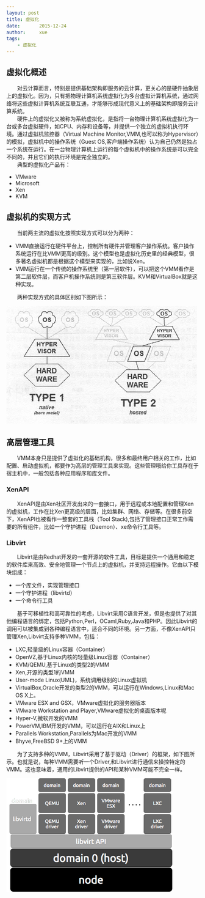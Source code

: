 ```yaml
---
layout: post
title: 虚拟化
date:       2015-12-24
author:     xue
tags:
    - 虚拟化
---
```

## 虚拟化概述

&emsp;&emsp;对云计算而言，特别是提供基础架构即服务的云计算，更关心的是硬件抽象层上的虚拟化。因为，只有把物理计算机系统虚拟化为多台虚拟计算机系统，通过网络将这些虚拟计算机系统互联互通，才能够形成现代意义上的基础架构即服务云计算系统。  
&emsp;&emsp;硬件上的虚拟化又被称为系统虚拟化，是指将一台物理计算机系统虚拟化为一台或多台虚拟硬件，如CPU、内存和设备等，并提供一个独立的虚拟机执行环境。通过虚拟机监控器（Virtual Machine Monitor,VMM,也可以称为Hypervisor）的模拟，虚拟机中的操作系统（Guest OS,客户端操作系统）认为自己仍然是独占一个系统在运行。在一台物理计算机上运行的每个虚拟机中的操作系统是可以完全不同的，并且它们的执行环境是完全独立的。  
&emsp;&emsp;典型的虚拟化产品有：

- VMware
- Microsoft
- Xen
- KVM

## 虚拟机的实现方式

&emsp;&emsp;当前两主流的虚拟化按照实现方式可以分为两种：  

- VMM直接运行在硬件平台上，控制所有硬件并管理客户操作系统。客户操作系统运行在比VMM更高的级别。这个模型也是虚拟化历史里的经典模型，很多著名虚拟机都是根据这个模型来实现的，比如说Xen。
- VMM运行在一个传统的操作系统里（第一层软件），可以把这个VMM看作是第二层软件层，而客户机操作系统则是第三软件层。KVM和VirtualBox就是这种实现。

&emsp;&emsp;两种实现方式的具体区别如下图所示：

![different-way-of-achieving-virtualization](/img/2015/12/24/hypertype-1.jpg "different-way-of-achieving-virtualization")<br>

## 高层管理工具

&emsp;&emsp;VMM本身只是提供了虚拟化的基础机构，很多和最终用户相关的工作，比如配置、启动虚拟机，都要作为高层的管理工具来实现。这些管理哦给你工具存在于宿主机中，一般包括各种应用程序和库文件。

### XenAPI

&emsp;&emsp;XenAPI是由Xen社区开发出来的一套接口，用于远程或本地配置和管理Xen的虚拟机，工作在比Xen更高级的层面，比如集群、网络、存储等。在很多前空下，XenAPI也被看作一整套的工具栈（Tool Stack),包括了管理接口正常工作需要的所有组件，比如一个守护进程（Daemon）、xe命令行工具等。

### Libvirt


&emsp;&emsp;Libvirt是由Redhat开发的一套开源的软件工具，目标是提供一个通用和稳定的软件库来高效、安全地管理一个节点上的虚拟机，并支持远程操作。它由以下模块组成：

- 一个库文件，实现管理接口
- 一个守护进程（libvirtd）
- 一个命令行工具


&emsp;&emsp;基于可移植性和高可靠性的考虑，Libvirt采用C语言开发，但是也提供了对其他编程语言的绑定，包括Python,Perl，OCaml,Ruby,Java和PHP。因此Libvirt的调用可以被集成到各种编程语言中，适合不同的环境。另一方面，不像XenAPI只管理Xen,Libvirt支持多种VMM，包括：

- LXC,轻量级的Linux容器（Container）
- OpenVZ,基于Linux内核的轻量级Linux容器（Container）
- KVM/QEMU,基于Linux的类型2的VMM
- Xen,开源的类型1的VMM
- User-mode Linux(UML)，系统调用级别的Linux虚拟机
- VirtualBox,Oracle开发的类型2的VMM，可以运行在Windows,Linux和Mac OS X上。
- VMware ESX and GSX，VMware虚拟化的服务器版本
- VMware Workstation and Player,VMware虚拟化的桌面版本呢
- Hyper-V,微软开发的VMM
- PowerVM,IBM开发的VMM，可以运行在AIX和Linux上
- Parallels Workstation,Parallels为Mac开发的VMM
- Bhyve,FreeBSD 9+上的VMM


&emsp;&emsp;为了支持多种的VMM，Libvirt采用了基于驱动（Driver）的框架，如下图所示。也就是说，每种VMM需要听一个Driver,和Libvirt进行通信来操控特定的VMM。这也意味着，通用的Libvirt提供的API和某种VMM可能不完全一样。

![libvirt_architecture](/img/2015/12/24/libvirt_architecture.png "libvirt_architecture")<br>
